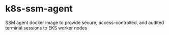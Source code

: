 # k8s-ssm-agent
SSM agent docker image to provide secure, access-controlled, and audited terminal sessions to EKS worker nodes

